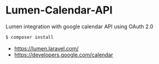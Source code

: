 # Lumen-Calendar-API
Lumen integration with google calendar API using OAuth 2.0

```sh
$ composer install
```
- https://lumen.laravel.com/
- https://developers.google.com/calendar
